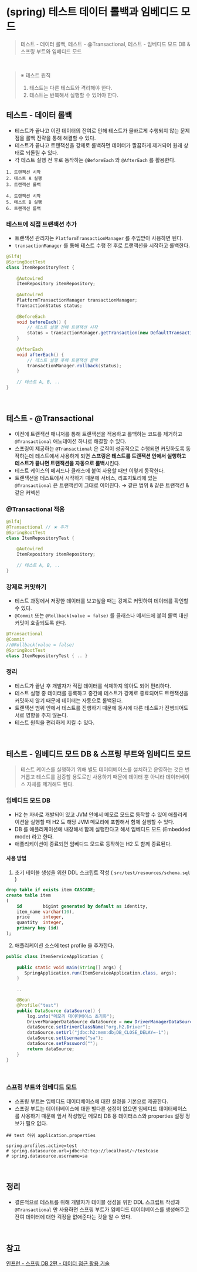 # (spring) 테스트 데이터 롤백과 임베디드 모드
> 테스트 - 데이터 롤백, 테스트 - @Transactional, 테스트 - 임베디드 모드 DB & 스프링 부트와 임베디드 모드

<br>

> ※ 테스트 원칙
> 1. 테스트는 다른 테스트와 격리해야 한다. 
> 2. 테스트는 반복해서 실행할 수 있어야 한다. 

## 테스트 - 데이터 롤백
- 테스트가 끝나고 이전 데이터의 잔여로 인해 테스트가 올바르게 수행되지 않는 문제점을 롤백 전략을 통해 해결할 수 있다. 
- 테스트가 끝나고 트랜잭션을 강제로 롤백하면 데이터가 깔끔하게 제거되어 원래 상태로 되돌릴 수 있다. 
- 각 테스트 실행 전 후로 동작하는 `@BeforeEach` 와 `@AfterEach` 를 활용한다.
```console
1. 트랜잭션 시작
2. 테스트 A 실행
3. 트랜잭션 롤백

4. 트랜잭션 시작
5. 테스트 B 실행
6. 트랜잭션 롤백
```

### 테스트에 직접 트랜잭션 추가
- 트랜잭션 관리자는 `PlatformTransactionManager` 를 주입받아 사용하면 된다.
- `transactionManager` 를 통해 테스트 수행 전 후로 트랜잭션을 시작하고 롤백한다. 
```java
@Slf4j
@SpringBootTest  
class ItemRepositoryTest {  
  
    @Autowired  
    ItemRepository itemRepository;  
  
    @Autowired
    PlatformTransactionManager transactionManager;
    TransactionStatus status;
    
    @BeforeEach    
    void beforeEach() {
	    // 테스트 실행 전에 트랜잭션 시작  
	    status = transactionManager.getTransaction(new DefaultTransactionDefinition());
	}
  
    @AfterEach  
    void afterEach() {  
		// 테스트 실행 후에 트랜잭션 롤백  
        transactionManager.rollback(status);  
    }
    
    // 테스트 A, B, ..
}
```

<br>

## 테스트 - @Transactional
- 이전에 트랜잭션 매니저를 통해 트랜잭션을 적용하고 롤백하는 코드를 제거하고 `@Transactional` 애노테이션 하나로 해결할 수 있다.
- 스프링이 제공하는 `@Transactional` 은 로직이 성공적으로 수행되면 커밋하도록 동작하는데 테스트에서 사용하게 되면 **스프링은 테스트를 트랜잭션 안에서 실행하고 테스트가 끝나면 트랜잭션을 자동으로 롤백**시킨다.
- 테스트 케이스의 메서드나 클래스에 붙여 사용할 때만 이렇게 동작한다.
- 트랜잭션을 테스트에서 시작하기 때문에 서비스, 리포지토리에 있는 `@Transactional` 은 트랜잭션이 그대로 이어진다. → 같은 범위 & 같은 트랜잭션 & 같은 커넥션

### @Transactional 적용
```java
@Slf4j  
@Transactional // ★ 추가
@SpringBootTest  
class ItemRepositoryTest {  
  
    @Autowired  
    ItemRepository itemRepository;
    
    // 테스트 A, B, ..
}
```

### 강제로 커밋하기 
- 테스트 과정에서 저장한 데이터를 보고싶을 때는 강제로 커밋하여 데이터를 확인할 수 있다. 
- `@Commit` 또는 `@Rollback(value = false)` 를 클래스나 메서드에 붙여 롤백 대신 커밋이 호출되도록 한다.
```java
@Transactional  
@Commit  
//@Rollback(value = false)  
@SpringBootTest  
class ItemRepositoryTest { .. }
```

### 정리
- 테스트가 끝난 후 개발자가 직접 데이터를 삭제하지 않아도 되어 편리하다.
- 테스트 실행 중 데이터를 등록하고 중간에 테스트가 강제로 종료되어도 트랜잭션을 커밋하지 않기 때문에 데이터는 자동으로 롤백된다. 
- 트랜잭션 범위 안에서 테스트를 진행하기 때문에 동시에 다른 테스트가 진행되어도 서로 영향을 주지 않는다. 
- 테스트 원칙을 편리하게 지킬 수 있다. 


<br>

## 테스트 - 임베디드 모드 DB & 스프링 부트와 임베디드 모드
> 테스트 케이스를 실행하기 위해 별도 데이터베이스를 설치하고 운영하는 것은 번거롭고 테스트를 검증할 용도로만 사용하기 때문에 데이터 뿐 아니라 데이터베이스 자체를 제거해도 된다. 

### 임베디드 모드 DB
- H2 는 자바로 개발되어 있고 JVM 안에서 메모르 모드로 동작할 수 있어 애플리케이션을 실행할 때 H2 도 해당 JVM 메모리에 포함해서 함께 실행할 수 있다. 
- DB 를 애플리케이션에 내장해서 함께 실행한다고 해서 임베디드 모드 (Embedded mode) 라고 한다. 
- 애플리케이션이 종료되면 임베디드 모드로 등작하는 H2 도 함께 종료된다. 

#### 사용 방법
1. 초기 테이블 생성을 위한 DDL 스크립트 작성 ( `src/test/resources/schema.sql` )
```sql
drop table if exists item CASCADE;  
create table item  
(  
    id        bigint generated by default as identity,  
    item_name varchar(10),  
    price     integer,  
    quantity  integer,  
    primary key (id)  
);
```
2. 애플리케이션 소스에 test profile 을 추가한다.
```java
public class ItemServiceApplication {  
  
    public static void main(String[] args) {  
       SpringApplication.run(ItemServiceApplication.class, args);  
    }  
  
    ..

    @Bean    
    @Profile("test")    
    public DataSource dataSource() {
		log.info("메모리 데이터베이스 초기화");  
        DriverManagerDataSource dataSource = new DriverManagerDataSource();
        dataSource.setDriverClassName("org.h2.Driver");       
        dataSource.setUrl("jdbc:h2:mem:db;DB_CLOSE_DELAY=-1");       
        dataSource.setUsername("sa");       
        dataSource.setPassword("");       
        return dataSource;    
	}
}
```

<br>

### 스프링 부트와 임베디드 모드
- 스프링 부트는 임베디드 데이터베이스에 대한 설정을 기본으로 제공한다. 
- 스프링 부트는 데이터베이스에 대한 별다른 설정이 없으면 임베디드 데이터베이스를 사용하기 때문에 앞서 작성했던 메모리 DB 용 데이터소스와 properties 설정 정보가 필요 없다.
```properties
## test 하위 application.properties

spring.profiles.active=test  
# spring.datasource.url=jdbc:h2:tcp://localhost/~/testcase  
# spring.datasource.username=sa
```

<br>

## 정리
- 결론적으로 테스트를 위해 개발자가 테이블 생성을 위한 DDL 스크립트 작성과 `@Transactional` 만 사용하면 스프링 부트가 임베디드 데이터베이스를 생성해주고 잔여 데이터에 대한 걱정을 없애준다는 것을 알 수 있다.  

<br>

## 참고 
[인프런 - 스프링 DB 2편 - 데이터 접근 활용 기술](https://inf.run/NMpER) 